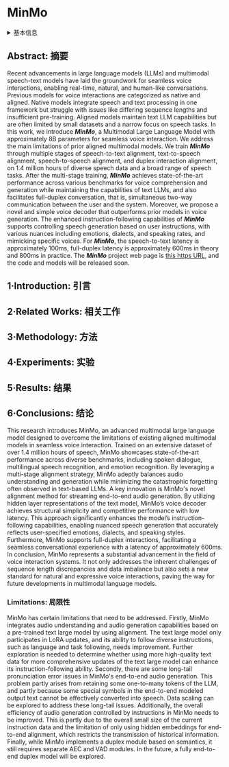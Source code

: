 # MinMo

<details>
<summary>基本信息</summary>

- 标题: "MinMo: A Multimodal Large Language Model for Seamless Voice Interaction"
- 作者:
  - 01 Qian Chen,
  - 02 Yafeng Chen,
  - 03 Yanni Chen,
  - 04 Mengzhe Chen,
  - 05 Yingda Chen,
  - 06 Chong Deng,
  - 07 Zhihao Du,
  - 08 Ruize Gao,
  - 09 Changfeng Gao,
  - 10 Zhifu Gao,
  - 11 Yabin Li,
  - 12 Xiang Lv,
  - 13 Jiaqing Liu,
  - 14 Haoneng Luo,
  - 15 Bin Ma,
  - 16 Chongjia Ni,
  - 17 Xian Shi,
  - 18 Jialong Tang,
  - 19 Hui Wang,
  - 20 Hao Wang,
  - 21 Wen Wang,
  - 22 Yuxuan Wang,
  - 23 Yunlan Xu,
  - 24 Fan Yu,
  - 25 Zhijie Yan,
  - 26 Yexin Yang,
  - 27 Baosong Yang,
  - 28 Xian Yang,
  - 29 Guanrou Yang,
  - 30 Tianyu Zhao,
  - 31 Qinglin Zhang,
  - 32 Shiliang Zhang,
  - 33 Nan Zhao,
  - 34 Pei Zhang,
  - 35 Chong Zhang,
  - 36 Jinren Zhou
- 链接:
  - [ArXiv](https://arxiv.org/abs/2501.06282)
  - [Publication]()
  - [Github]()
  - [Demo](https://funaudiollm.github.io/minmo/)
- 文件:
  - [ArXiv](_PDF/2501.06282v1__MinMo__A_Multimodal_Large_Language_Model_for_Seamless_Voice_Interaction.pdf)
  - [Publication] #TODO

</details>

## Abstract: 摘要

Recent advancements in large language models (LLMs) and multimodal speech-text models have laid the groundwork for seamless voice interactions, enabling real-time, natural, and human-like conversations.
Previous models for voice interactions are categorized as native and aligned.
Native models integrate speech and text processing in one framework but struggle with issues like differing sequence lengths and insufficient pre-training.
Aligned models maintain text LLM capabilities but are often limited by small datasets and a narrow focus on speech tasks.
In this work, we introduce ***MinMo***, a Multimodal Large Language Model with approximately 8B parameters for seamless voice interaction.
We address the main limitations of prior aligned multimodal models.
We train ***MinMo*** through multiple stages of speech-to-text alignment, text-to-speech alignment, speech-to-speech alignment, and duplex interaction alignment, on 1.4 million hours of diverse speech data and a broad range of speech tasks.
After the multi-stage training, ***MinMo*** achieves state-of-the-art performance across various benchmarks for voice comprehension and generation while maintaining the capabilities of text LLMs, and also facilitates full-duplex conversation, that is, simultaneous two-way communication between the user and the system.
Moreover, we propose a novel and simple voice decoder that outperforms prior models in voice generation.
The enhanced instruction-following capabilities of ***MinMo*** supports controlling speech generation based on user instructions, with various nuances including emotions, dialects, and speaking rates, and mimicking specific voices.
For ***MinMo***, the speech-to-text latency is approximately 100ms, full-duplex latency is approximately 600ms in theory and 800ms in practice.
The ***MinMo*** project web page is [this https URL](https://funaudiollm.github.io/minmo), and the code and models will be released soon.

## 1·Introduction: 引言

## 2·Related Works: 相关工作

## 3·Methodology: 方法

## 4·Experiments: 实验

## 5·Results: 结果

## 6·Conclusions: 结论

This research introduces MinMo, an advanced multimodal large language model designed to overcome the limitations of existing aligned multimodal models in seamless voice interaction. Trained on an extensive dataset of over 1.4 million hours of speech, MinMo showcases state-of-the-art performance across diverse benchmarks, including spoken dialogue, multilingual speech recognition, and emotion recognition. By leveraging a multi-stage alignment strategy, MinMo adeptly balances audio understanding and generation while minimizing the catastrophic forgetting often observed in text-based LLMs.
A key innovation is MinMo's novel alignment method for streaming end-to-end audio generation. By utilizing hidden layer representations of the text model, MinMo’s voice decoder achieves structural simplicity and competitive performance with low latency. This approach significantly enhances the model’s instruction-following capabilities, enabling nuanced speech generation that accurately reflects user-specified emotions, dialects, and speaking styles. Furthermore, MinMo supports full-duplex interactions, facilitating a seamless conversational experience with a latency of approximately 600ms.
In conclusion, MinMo represents a substantial advancement in the field of voice interaction systems. It not only addresses the inherent challenges of sequence length discrepancies and data imbalance but also sets a new standard for natural and expressive voice interactions, paving the way for future developments in multimodal language models.

### Limitations: 局限性

MinMo has certain limitations that need to be addressed. Firstly, MinMo integrates audio understanding and audio generation capabilities based on a pre-trained text large model by using alignment. The text large model only participates in LoRA updates, and its ability to follow diverse instructions, such as language and task following, needs improvement. Further exploration is needed to determine whether using more high-quality text data for more comprehensive updates of the text large model can enhance its instruction-following ability. Secondly, there are some long-tail pronunciation error issues in MinMo's end-to-end audio generation. This problem partly arises from retaining some one-to-many tokens of the LLM, and partly because some special symbols in the end-to-end modeled output text cannot be effectively converted into speech. Data scaling can be explored to address these long-tail issues. Additionally, the overall efficiency of audio generation controlled by instructions in MinMo needs to be improved. This is partly due to the overall small size of the current instruction data and the limitation of only using hidden embeddings for end-to-end alignment, which restricts the transmission of historical information. Finally, while MinMo implements a duplex module based on semantics, it still requires separate AEC and VAD modules. In the future, a fully end-to-end duplex model will be explored.
